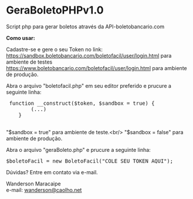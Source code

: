 # GeraBoletoPHPv1.0
Script php para gerar boletos através da API-boletobancario.com 

<b>Como usar:</b>

Cadastre-se e gere o seu Token no link:<br/> 
https://sandbox.boletobancario.com/boletofacil/user/login.html para ambiente de testes <br/> https://www.boletobancario.com/boletofacil/user/login.html para ambiente de produção.

Abra o arquivo "boletofacil.php" em seu editor preferido e prucure a seguinte linha:

 <pre>
 function __construct($token, $sandbox = true) { 
        (...)        
    }
   </pre>  
   
    
"$sandbox = true" para ambiente de teste.<br/>
"$sandbox = false" para ambiente de produção.


Abra o arquivo "geraBoleto.php" e prucure a seguinte linha:

<pre>
$boletoFacil = new BoletoFacil("COLE_SEU_TOKEN_AQUI");
</pre>


Dúvidas? Entre em contato via e-mail.

Wanderson Maracaipe<br/>
e-mail: wanderson@caolho.net
